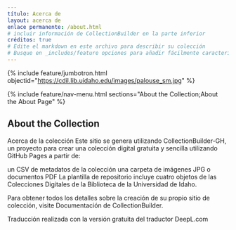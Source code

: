 ```yaml
---
título: Acerca de
layout: acerca de
enlace permanente: /about.html
# incluir información de CollectionBuilder en la parte inferior
créditos: true
# Edite el markdown en este archivo para describir su colección
# Busque en _includes/feature opciones para añadir fácilmente características a la página
---
```


{% include feature/jumbotron.html objectid="https://cdil.lib.uidaho.edu/images/palouse_sm.jpg" %}

{% include feature/nav-menu.html sections="About the Collection;About the About Page" %}

## About the Collection

Acerca de la colección
Este sitio se genera utilizando CollectionBuilder-GH, un proyecto para crear una colección digital gratuita y sencilla utilizando GitHub Pages a partir de:

un CSV de metadatos de la colección
una carpeta de imágenes JPG o documentos PDF
La plantilla de repositorio incluye cuatro objetos de las Colecciones Digitales de la Biblioteca de la Universidad de Idaho.

Para obtener todos los detalles sobre la creación de su propio sitio de colección, visite Documentación de CollectionBuilder.

Traducción realizada con la versión gratuita del traductor DeepL.com
